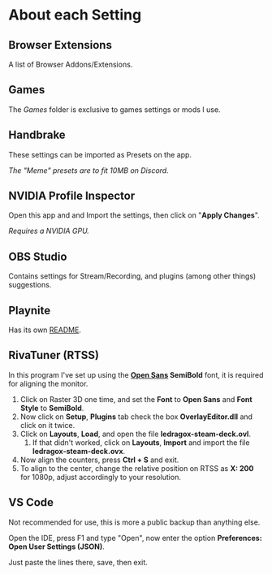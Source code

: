 # About each Setting

## Browser Extensions

A list of Browser Addons/Extensions.

## Games

The _Games_ folder is exclusive to games settings or mods I use.

## Handbrake

These settings can be imported as Presets on the app.

_The "Meme" presets are to fit 10MB on Discord._

## NVIDIA Profile Inspector

Open this app and and Import the settings, then click on "**Apply Changes**".

_Requires a NVIDIA GPU._

## OBS Studio

Contains settings for Stream/Recording, and plugins (among other things) suggestions.

## Playnite

Has its own [README](./Playnite/Playnite-Addons.md).

## RivaTuner (RTSS)

In this program I've set up using the **[Open Sans](https://fonts.google.com/specimen/Open+Sans) SemiBold** font, it is required for aligning the monitor.

1. Click on Raster 3D one time, and set the **Font** to **Open Sans** and **Font Style** to **SemiBold**.
2. Now click on **Setup**, **Plugins** tab check the box **OverlayEditor.dll** and click on it twice.
3. Click on **Layouts**, **Load**, and open the file **ledragox-steam-deck.ovl**.
   1. If that didn't worked, click on **Layouts**, **Import** and import the file **ledragox-steam-deck.ovx**.
4. Now align the counters, press **Ctrl + S** and exit.
5. To align to the center, change the relative position on RTSS as **X: 200** for 1080p, adjust accordingly to your resolution.

## VS Code

Not recommended for use, this is more a public backup than anything else.

Open the IDE, press F1 and type "Open", now enter the option **Preferences: Open User Settings (JSON)**.

Just paste the lines there, save, then exit.

